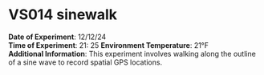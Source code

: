# VS014 sinewalk

**Date of Experiment**: 12/12/24  
**Time of Experiment**: 21: 25
**Environment Temperature**: 21°F  
**Additional Information**: This experiment involves walking along the outline of a sine wave to record spatial GPS locations.
